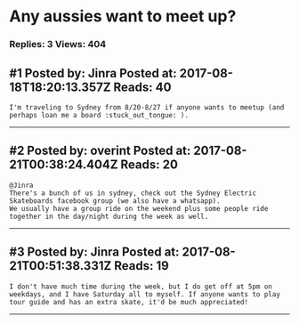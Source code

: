 # Any aussies want to meet up?

### Replies: 3 Views: 404

## \#1 Posted by: Jinra Posted at: 2017-08-18T18:20:13.357Z Reads: 40

```
I'm traveling to Sydney from 8/20-8/27 if anyone wants to meetup (and perhaps loan me a board :stuck_out_tongue: ).
```

---
## \#2 Posted by: overint Posted at: 2017-08-21T00:38:24.404Z Reads: 20

```
@Jinra
There's a bunch of us in sydney, check out the Sydney Electric Skateboards facebook group (we also have a whatsapp).
We usually have a group ride on the weekend plus some people ride together in the day/night during the week as well.
```

---
## \#3 Posted by: Jinra Posted at: 2017-08-21T00:51:38.331Z Reads: 19

```
I don't have much time during the week, but I do get off at 5pm on weekdays, and I have Saturday all to myself. If anyone wants to play tour guide and has an extra skate, it'd be much appreciated!
```

---
